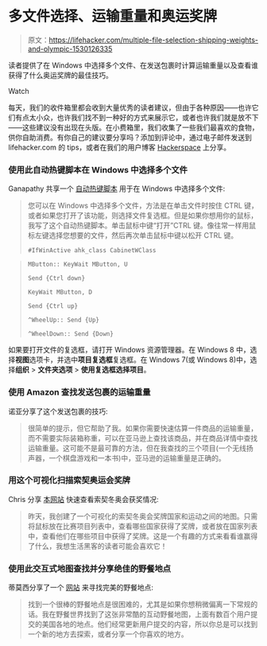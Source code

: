# 多文件选择、运输重量和奥运奖牌

> 原文：<https://lifehacker.com/multiple-file-selection-shipping-weights-and-olympic-1530126335>

读者提供了在 Windows 中选择多个文件、在发送包裹时计算运输重量以及查看谁获得了什么奥运奖牌的最佳技巧。

Watch

每天，我们的收件箱里都会收到大量优秀的读者建议，但由于各种原因——也许它们有点太小众，也许我们找不到一种好的方式来展示它，或者也许我们就是放不下——这些建议没有出现在头版。在小费箱里，我们收集了一些我们最喜欢的食物，供你自助消费。有你自己的建议要分享吗？添加到评论中，通过电子邮件发送到 lifehacker.com 的 tips，或者在我们的用户博客 [Hackerspace](http://hackerspace.lifehacker.com) 上分享。

### 使用此自动热键脚本在 Windows 中选择多个文件

Ganapathy 共享一个 [自动热键脚本](http://www.syncwithtech.org/2014/02/select-files-without-holding-ctrl.html) 用于在 Windows 中选择多个文件:

> 您可以在 Windows 中选择多个文件，方法是在单击文件时按住 CTRL 键，或者如果您打开了该功能，则选择文件复选框。但是如果你想用你的鼠标，我写了这个自动热键脚本。单击鼠标中键“打开”CTRL 键。像往常一样用鼠标左键选择您想要的文件，然后再次单击鼠标中键以松开 CTRL 键。
> 
> `#IfWinActive ahk_class CabinetWClass`

> `MButton:: KeyWait MButton, U`
> 
> `Send {Ctrl down}`
> 
> `KeyWait MButton, D`
> 
> `Send {Ctrl up}`
> 
> `^WheelUp:: Send {Up}`
> 
> `^WheelDown:: Send {Down}`

如果要打开文件的复选框，请打开 Windows 资源管理器。在 Windows 8 中，选择**视图**选项卡，并选中**项目复选框**复选框。在 Windows 7(或 Windows 8)中，选择**组织** > **文件夹选项** > **使用复选框选择项目**。

### 使用 Amazon 查找发送包裹的运输重量

诺亚分享了这个发送包裹的技巧:

> 很简单的提示，但它帮助了我。如果你需要快速估算一件商品的运输重量，而不需要实际装箱称重，可以在亚马逊上查找该商品，并在商品详情中查找运输重量。这可能不是最可靠的方法，但在我查找的三个项目(一个无线扬声器，一个棋盘游戏和一本书)中，亚马逊的运输重量是正确的。

### 用这个可视化扫描索契奥运会奖牌

Chris 分享 [本网站](http://www.bytemuse.com/post/sochi-winter-olympics-medals-by-country-sport/) 快速查看索契冬奥会获奖情况:

> 昨天，我创建了一个可视化的索契冬奥会奖牌国家和运动之间的地图。只需将鼠标放在比赛项目列表中，查看哪些国家获得了奖牌，或者放在国家列表中，查看他们在哪些项目中获得了奖牌。这是一个有趣的方式来看看谁赢得了什么，我想生活黑客的读者可能会喜欢它！

### 使用此交互式地图查找并分享绝佳的野餐地点

蒂莫西分享了一个 [网站](http://www.thepicnicworld.com/best-picnic-spots.php) 来寻找完美的野餐地点:

> 找到一个很棒的野餐地点是很困难的，尤其是如果你想稍微偏离一下常规的话。我在野餐世界找到了这张非常酷的互动野餐地图，上面有数百个用户提交的美国各地的地点。他们经常更新用户提交的内容，所以你总是可以找到一个新的地方去探索，或者分享一个你喜欢的地方。